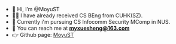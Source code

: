 - 👋 Hi, I’m @MoyuST
- 👨‍💻 I have already received CS BEng from CUHK(SZ).
- 🏫 Currently i'm pursuing CS Infocomm Security MComp in NUS.
- 📧 You can reach me at **myxuesheng@163.com**
- 👉 Github page: [MoyuST](http://moyust.github.io/)
